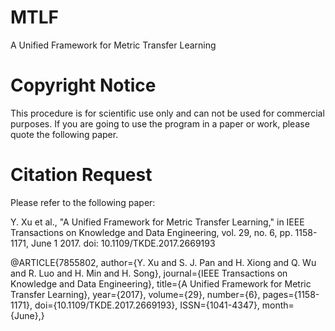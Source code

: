 # MTLF
A Unified Framework for Metric Transfer Learning

# Copyright Notice
This procedure is for scientific use only and can not be used for commercial purposes. If you are going to use the program in a paper or work, please quote the following paper.

# Citation Request
Please refer to the following paper:

Y. Xu et al., "A Unified Framework for Metric Transfer Learning," in IEEE Transactions on Knowledge and Data Engineering, vol. 29, no. 6, pp. 1158-1171, June 1 2017.
doi: 10.1109/TKDE.2017.2669193

@ARTICLE{7855802, 
author={Y. Xu and S. J. Pan and H. Xiong and Q. Wu and R. Luo and H. Min and H. Song}, 
journal={IEEE Transactions on Knowledge and Data Engineering}, 
title={A Unified Framework for Metric Transfer Learning}, 
year={2017}, 
volume={29}, 
number={6}, 
pages={1158-1171},
doi={10.1109/TKDE.2017.2669193}, 
ISSN={1041-4347}, 
month={June},}
